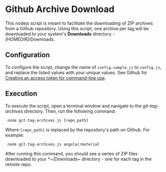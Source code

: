 # Github Archive Download
This nodejs script is meant to facilitate the downloading of ZIP archives from a Github repository. Using this script, one archive per tag will be downloaded to your system's **Downloads** directory - *[HOMEDIR]*/Downloads.
## Configuration
To configure the script, change the name of `config.sample.js` to `config.js`, and replace the listed values with your unique values. See Github for [Creating an access token for command-line use](https://help.github.com/articles/creating-an-access-token-for-command-line-use/).
## Execution
To execute the script, open a terminal window and navigate to the *git-tag-archives* directory. Then, run the following command:

     node git-tag-archives.js [repo_path]

 Where `[repo_path]` is replaced by the repository's path on Github. For example:

     node git-tag-archives.js angular/material

 After running this command, you should see a series of ZIP files downloaded to your *~/Downloads~ directory - one for each tag in the remote repo.